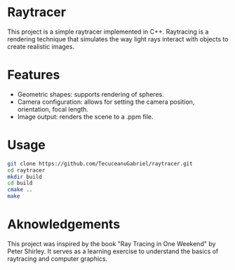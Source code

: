 # Raytracer
This project is a simple raytracer implemented in C++. Raytracing is a rendering 
technique that simulates the way light rays interact with objects to create
realistic images.

# Features
- Geometric shapes: supports rendering of spheres.
- Camera configuration: allows for setting the camera position, orientation, 
focal length.
- Image output: renders the scene to a .ppm file.

# Usage
```bash
git clone https://github.com/TecuceanuGabriel/raytracer.git
cd raytracer
mkdir build
cd build
cmake ..
make
```

# Aknowledgements
This project was inspired by the book "Ray Tracing in One Weekend" by Peter 
Shirley. It serves as a learning exercise to understand the basics of raytracing 
and computer graphics.

